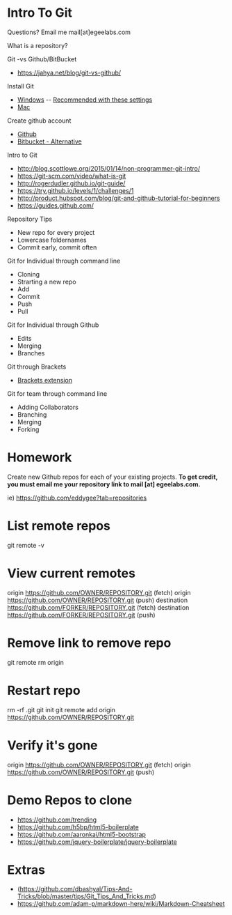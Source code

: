 # Intro To Git


Questions? Email me mail[at]egeelabs.com

What is a repository?

Git -vs Github/BitBucket
- https://jahya.net/blog/git-vs-github/


Install Git
- [Windows](https://git-for-windows.github.io/)
-- [Recommended with these settings](https://raw.githubusercontent.com/zaggino/brackets-git/master/screenshots/gitInstall.png)
- [Mac](https://git-scm.com/download/mac)


Create github account
- [Github](https://github.com/)
- [Bitbucket - Alternative](https://bitbucket.org/)


Intro to Git

- http://blog.scottlowe.org/2015/01/14/non-programmer-git-intro/
- https://git-scm.com/video/what-is-git
- http://rogerdudler.github.io/git-guide/
- https://try.github.io/levels/1/challenges/1
- http://product.hubspot.com/blog/git-and-github-tutorial-for-beginners
- https://guides.github.com/




Repository Tips
- New repo for every project
- Lowercase foldernames
- Commit early, commit often


Git for Individual through command line
- Cloning
- Strarting a new repo
- Add
- Commit
- Push
- Pull


Git for Individual through Github
- Edits
- Merging
- Branches


Git through Brackets
- [Brackets extension](https://github.com/zaggino/brackets-git)


Git for team through command line
- Adding Collaborators
- Branching
- Merging
- Forking


Homework
=======
Create new Github repos for each of your existing projects.
**To get credit, you must email me your repository link to mail [at] egeelabs.com.**

ie) https://github.com/eddygee?tab=repositories


List remote repos
=============
git remote -v


# View current remotes
origin  https://github.com/OWNER/REPOSITORY.git (fetch)
origin  https://github.com/OWNER/REPOSITORY.git (push)
destination  https://github.com/FORKER/REPOSITORY.git (fetch)
destination  https://github.com/FORKER/REPOSITORY.git (push)


Remove link to remove repo
=======================
git remote rm origin


# Restart repo
rm -rf .git
git init
git remote add origin https://github.com/OWNER/REPOSITORY.git


# Verify it's gone
origin  https://github.com/OWNER/REPOSITORY.git (fetch)
origin  https://github.com/OWNER/REPOSITORY.git (push)




Demo Repos to clone
===================
- https://github.com/trending
- https://github.com/h5bp/html5-boilerplate
- https://github.com/aaronkai/html5-bootstrap
- https://github.com/jquery-boilerplate/jquery-boilerplate



Extras
======
- (https://github.com/dbashyal/Tips-And-Tricks/blob/master/tips/Git_Tips_And_Tricks.md)
- https://github.com/adam-p/markdown-here/wiki/Markdown-Cheatsheet
